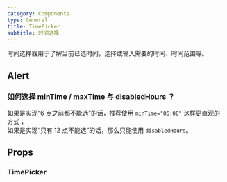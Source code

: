 ```yaml
---
category: Components
type: General
title: TimePicker
subtitle: 时间选择
---
```


时间选择器用于了解当前已选时间，选择或输入需要的时间、时间范围等。

## Alert

### 如何选择 minTime / maxTime 与 disabledHours ？

如果是实现“6 点之前都不能选”的话，推荐使用 `minTime="06:00"` 这样更直观的方式；  
如果是实现“只有 12 点不能选”的话，那么只能使用 `disabledHours`。

## Props

### TimePicker
